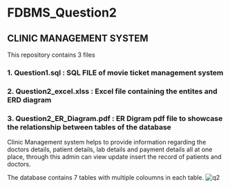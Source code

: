 # FDBMS_Question2
## CLINIC MANAGEMENT SYSTEM

This repository contains 3 files
 ### 1. Question1.sql : SQL FILE of movie ticket management system
 ### 2. Question2_excel.xlss : Excel file containing the entites and ERD diagram
 ### 3. Question2_ER_Diagram.pdf : ER Digram pdf file to showcase the relationship between tables of the database
 
Clinic Management system helps to provide information regarding the doctors details, patient details, lab details and payment details all at one place, through this admin can view update insert the record of patients and doctors.

The database contains 7 tables with multiple coloumns in each table.
![q2](https://user-images.githubusercontent.com/93238673/157818199-dfdd738c-2b55-4c12-9cf5-53cc636c9f8e.png)
